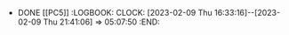- DONE [[PC5]]
  :LOGBOOK:
  CLOCK: [2023-02-09 Thu 16:33:16]--[2023-02-09 Thu 21:41:06] =>  05:07:50
  :END: